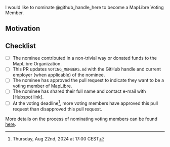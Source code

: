 I would like to nominate @github_handle_here to become a MapLibre Voting Member.

## Motivation

<!-- Explain here why you believe @github_handle_here should be a voting member. -->

## Checklist

- [ ] The nominee contributed in a non-trivial way or donated funds to the MapLibre Organization.
- [ ] This PR updates `VOTING_MEMBERS.md` with the GitHub handle and current employer (when applicable) of the nominee.
- [ ] The nominee has approved the pull request to indicate they want to be a voting member of MapLibre.
- [ ] The nominee has shared their full name and contact e-mail with [Hubspot link].
- [ ] At the voting deadline[^1], more voting members have approved this pull request than disapproved this pull request.

More details on the process of nominating voting members can be found [here](https://github.com/maplibre/maplibre/blob/main/VOTING_MEMBERS.md#process).

[^1]: Thursday, Aug 22nd, 2024 at 17:00 CEST
